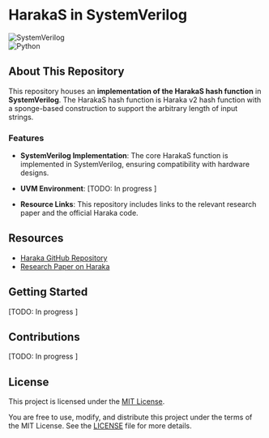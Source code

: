 # HarakaS in SystemVerilog

![SystemVerilog](https://img.shields.io/badge/SystemVerilog-ED1C24?style=for-the-badge&logo=verilog&logoColor=white)  
![Python](https://img.shields.io/badge/Python-3776AB?style=for-the-badge&logo=python&logoColor=white)

## About This Repository

This repository houses an **implementation of the HarakaS hash function** in **SystemVerilog**. The HarakaS hash function is Haraka v2 hash function with a sponge-based construction to support the arbitrary length of input strings.

### Features

- **SystemVerilog Implementation**: The core HarakaS function is implemented in SystemVerilog, ensuring compatibility with hardware designs.

- **UVM Environment**: [TODO: In progress ]

- **Resource Links**: This repository includes links to the relevant research paper and the official Haraka code.

## Resources

- [Haraka GitHub Repository](https://github.com/kste/haraka/tree/master)
- [Research Paper on Haraka](#)

## Getting Started

[TODO: In progress ]

## Contributions

[TODO: In progress ]

## License

This project is licensed under the [MIT License](LICENSE).

You are free to use, modify, and distribute this project under the terms of the MIT License. See the [LICENSE](LICENSE) file for more details.
